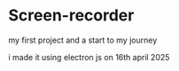 # Screen-recorder
my first project and a start to my journey 


i made it using electron js on 16th april 2025
